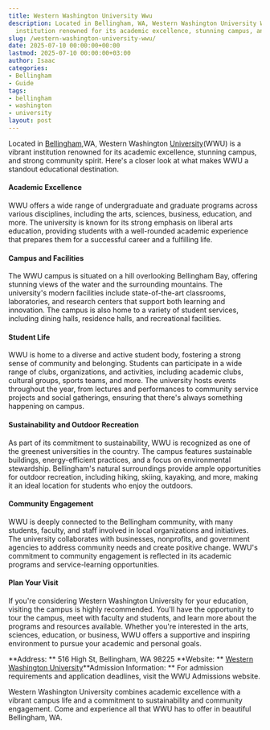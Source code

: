 ```yaml
---
title: Western Washington University Wwu
description: Located in Bellingham, WA, Western Washington University WWU is a vibrant
  institution renowned for its academic excellence, stunning campus, and strong...
slug: /western-washington-university-wwu/
date: 2025-07-10 00:00:00+00:00
lastmod: 2025-07-10 00:00:00+03:00
author: Isaac
categories:
- Bellingham
- Guide
tags:
- bellingham
- washington
- university
layout: post
---
```

Located in [Bellingham](https://pestpolicy.com/rodent-control-in-bellingham/),WA, Western Washington [University](https://pestpolicy.com/university-of-oregon/)(WWU) is a vibrant institution renowned for its academic excellence, stunning campus, and strong community spirit. Here's a closer look at what makes WWU a standout educational destination.

####  Academic Excellence

WWU offers a wide range of undergraduate and graduate programs across various disciplines, including the arts, sciences, business, education, and more. The university is known for its strong emphasis on liberal arts education, providing students with a well-rounded academic experience that prepares them for a successful career and a fulfilling life.

####  Campus and Facilities

The WWU campus is situated on a hill overlooking Bellingham Bay, offering stunning views of the water and the surrounding mountains. The university's modern facilities include state-of-the-art classrooms, laboratories, and research centers that support both learning and innovation. The campus is also home to a variety of student services, including dining halls, residence halls, and recreational facilities.

####  Student Life

WWU is home to a diverse and active student body, fostering a strong sense of community and belonging. Students can participate in a wide range of clubs, organizations, and activities, including academic clubs, cultural groups, sports teams, and more. The university hosts events throughout the year, from lectures and performances to community service projects and social gatherings, ensuring that there's always something happening on campus.

####  Sustainability and Outdoor Recreation

As part of its commitment to sustainability, WWU is recognized as one of the greenest universities in the country. The campus features sustainable buildings, energy-efficient practices, and a focus on environmental stewardship. Bellingham's natural surroundings provide ample opportunities for outdoor recreation, including hiking, skiing, kayaking, and more, making it an ideal location for students who enjoy the outdoors.

####  Community Engagement

WWU is deeply connected to the Bellingham community, with many students, faculty, and staff involved in local organizations and initiatives. The university collaborates with businesses, nonprofits, and government agencies to address community needs and create positive change. WWU's commitment to community engagement is reflected in its academic programs and service-learning opportunities.

####  Plan Your Visit

If you're considering Western Washington University for your education, visiting the campus is highly recommended. You'll have the opportunity to tour the campus, meet with faculty and students, and learn more about the programs and resources available. Whether you're interested in the arts, sciences, education, or business, WWU offers a supportive and inspiring environment to pursue your academic and personal goals.

**Address: ** 516 High St, Bellingham, WA 98225 **Website: ** [Western Washington University](https://www.wwu.edu/)**Admission Information: ** For admission requirements and application deadlines, visit the WWU Admissions website.

Western Washington University combines academic excellence with a vibrant campus life and a commitment to sustainability and community engagement. Come and experience all that WWU has to offer in beautiful Bellingham, WA.
